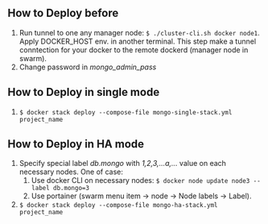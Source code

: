 
How to Deploy before
---------------------

1. Run tunnel to one any manager node:
   `$ ./cluster-cli.sh docker node1`. Apply DOCKER_HOST env. in another terminal.
   This step make a tunnel conntection for your docker to the remote dockerd (manager node in swarm).
1. Change password in *mongo_admin_pass*



How to Deploy in single mode
----------------------------

1. `$ docker stack deploy --compose-file mongo-single-stack.yml project_name`



How to Deploy in HA mode
-------------------------

1. Specify special label *db.mongo* with *1,2,3,...a,...* value on each necessary nodes.
   One of case:
   1. Use docker CLI on necessary nodes: `$ docker node update node3 --label db.mongo=3`
   1. Use portainer (swarm menu item -> node -> Node labels -> Label).
1. `$ docker stack deploy --compose-file mongo-ha-stack.yml project_name`
